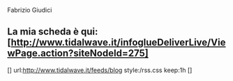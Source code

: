 Fabrizio Giudici

La mia scheda è qui: [http://www.tidalwave.it/infoglueDeliverLive/ViewPage.action?siteNodeId=275]
----
[<rss>]
url:http://www.tidalwave.it/feeds/blog
style:/rss.css
keep:1h
[</rss>]




